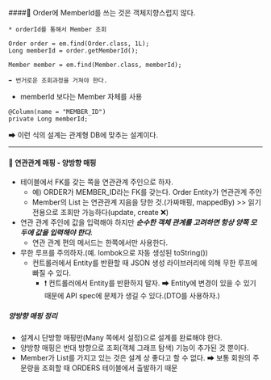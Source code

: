 ####🔅 Order에 MemberId를 쓰는 것은 객체지향스럽지 않다.
```
* orderId를 통해서 Member 조회

Order order = em.find(Order.class, 1L);
Long memberId = order.getMemberId();

Member member = em.find(Member.class, memberId);

➡ 번거로운 조회과정을 거쳐야 한다.
```

* memberId 보다는 Member 자체를 사용

```
@Column(name = "MEMBER_ID")
private Long memberId;
```
➡ 이런 식의 설계는 관계형 DB에 맞추는 설계이다.

***

#### 🔅 연관관계 매핑 - 양방향 매핑

* 테이블에서 FK를 갖는 쪽을 연관관계 주인으로 하자.
  - 예) ORDER가 MEMBER_ID라는 FK를 갖는다. Order Entity가 연관관계 주인
  - Member의 List<Order> 는 연관관계 지음을 당한 것.(가짜매핑, mappedBy) >> 읽기 전용으로 조회만 가능하다(update, create ❌)
* 연관 관계 주인에 값을 입력해야 하지만 _**순수한 객체 관계를 고려하면 항상 양쪽 모두에 값을 입력해야 한다.**_
  - 연관 관계 편의 메서드는 한쪽에서만 사용한다.
* 무한 루프를 주의하자.(예. lombok으로 자동 생성된 toString())
  - 컨트롤러에서 Entity를 반환할 때 JSON 생성 라이브러리에 의해 무한 루프에 빠질 수 있다.
    - ❗ 컨트롤러에서 Entity를 반환하지 말자. ➡ Entity에 변경이 있을 수 있기 때문에 API spec에 문제가 생길 수 있다.(DTO를 사용하자.)

##### 양방향 매핑 정리
* 설계시 단방향 매핑만(Many 쪽에서 설정)으로 설계를 완료해야 한다.
* 양방향 매핑은 반대 방향으로 조회(객체 그래프 탐색) 기능이 추가된 것 뿐이다.
* Member가 List<Order>를 가지고 있는 것은 설계 상 좋다고 할 수 없다. ➡ 보통 회원의 주문량을 조회할 때 ORDERS 테이블에서 출발하기 때문